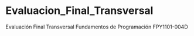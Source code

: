 # Evaluacion_Final_Transversal
Evaluación Final Transversal Fundamentos de Programación FPY1101-004D
